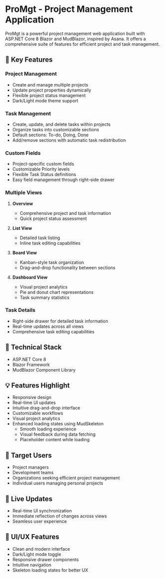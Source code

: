 # ProMgt - Project Management Application
 
ProMgt is a powerful project management web application built with ASP.NET Core 8 Blazor and MudBlazor, inspired by Asana. It offers a comprehensive suite of features for efficient project and task management.

## 🌟 Key Features

### Project Management
- Create and manage multiple projects
- Update project properties dynamically
- Flexible project status management
- Dark/Light mode theme support

### Task Management
- Create, update, and delete tasks within projects
- Organize tasks into customizable sections
- Default sections: To-do, Doing, Done
- Add/remove sections with automatic task redistribution

### Custom Fields
- Project-specific custom fields
- Customizable Priority levels
- Flexible Task Status definitions
- Easy field management through right-side drawer

### Multiple Views
1. **Overview**
   - Comprehensive project and task information
   - Quick project status assessment

2. **List View**
   - Detailed task listing
   - Inline task editing capabilities

3. **Board View**
   - Kanban-style task organization
   - Drag-and-drop functionality between sections

4. **Dashboard View**
   - Visual project analytics
   - Pie and donut chart representations
   - Task summary statistics

### Task Details
- Right-side drawer for detailed task information
- Real-time updates across all views
- Comprehensive task editing capabilities

## 🚀 Technical Stack
- ASP.NET Core 8
- Blazor Framework
- MudBlazor Component Library

## 💡 Features Highlight
- Responsive design
- Real-time UI updates
- Intuitive drag-and-drop interface
- Customizable workflows
- Visual project analytics
- Enhanced loading states using MudSkeleton
  - Smooth loading experience
  - Visual feedback during data fetching
  - Placeholder content while loading

## 🎯 Target Users
- Project managers
- Development teams
- Organizations seeking efficient project management
- Individual users managing personal projects

## 🔄 Live Updates
- Real-time UI synchronization
- Immediate reflection of changes across views
- Seamless user experience

## 🎨 UI/UX Features
- Clean and modern interface
- Dark/Light mode toggle
- Responsive drawer components
- Intuitive navigation
- Skeleton loading states for better UX
